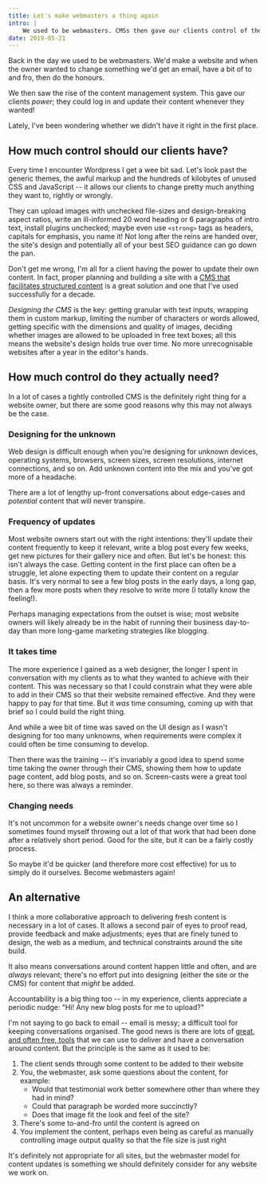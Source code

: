 ```yaml
---
title: Let's make webmasters a thing again
intro: |
    We used to be webmasters. CMSs then gave our clients control of their websites, but I can't help wondering if we had it right in the first place.
date: 2019-05-21
---
```


Back in the day we used to be webmasters. We'd make a website and when the owner wanted to change something we'd get an email, have a bit of to and fro, then do the honours.

We then saw the rise of the content management system. This gave our clients *power*; they could log in and update their content whenever they wanted!

Lately, I've been wondering whether we didn't have it right in the first place.


## How much control should our clients have?

Every time I encounter Wordpress I get a wee bit sad. Let's look past the generic themes, the awful markup and the hundreds of kilobytes of unused CSS and JavaScript -- it allows our clients to change pretty much anything they want to, rightly or wrongly.

They can upload images with unchecked file-sizes and design-breaking aspect ratios, write an ill-informed 20 word heading or 6 paragraphs of intro text, install plugins unchecked; maybe even use `<strong>` tags as headers, capitals for emphasis, you name it! Not long after the reins are handed over, the site's design and potentially all of your best SEO guidance can go down the pan.

Don't get me wrong, I'm all for a client having the power to update their own content. In fact, proper planning and building a site with a [CMS that facilitates structured content](https://grabaperch.com/blog/archive/structured-content-management-with-perch) is a great solution and one that I've used successfully for a decade.

*Designing the CMS* is the key: getting granular with text inputs, wrapping them in custom markup, limiting the number of characters or words allowed, getting specific with the dimensions and quality of images, deciding whether images are allowed to be uploaded in free text boxes; all this means the website's design holds true over time. No more unrecognisable websites after a year in the editor's hands.


## How much control do they actually need?

In a lot of cases a tightly controlled CMS is the definitely right thing for a website owner, but there are some good reasons why this may not always be the case.

### Designing for the unknown

Web design is difficult enough when you're designing for unknown devices, operating systems, browsers, screen sizes, screen resolutions, internet connections, and so on. Add unknown content into the mix and you've got more of a headache.

There are a lot of lengthy up-front conversations about edge-cases and *potential* content that will never transpire.

### Frequency of updates

Most website owners start out with the right intentions: they'll update their content frequently to keep it relevant, write a blog post every few weeks, get new pictures for their gallery nice and often. But let's be honest: this isn't always the case. Getting content in the first place can often be a struggle, let alone expecting them to update their content on a regular basis. It's very normal to see a few blog posts in the early days, a long gap, then a few more posts when they resolve to write more (I totally know the feeling!).

Perhaps managing expectations from the outset is wise; most website owners will likely already be in the habit of running their business day-to-day than more long-game marketing strategies like blogging.

### It takes time

The more experience I gained as a web designer, the longer I spent in conversation with my clients as to what they wanted to achieve with their content. This was necessary so that I could constrain what they were able to add in their CMS so that their website remained effective. And they were happy to pay for that time. But it *was* time consuming, coming up with that brief so I could build the right thing.

And while a wee bit of time was saved on the UI design as I wasn't designing for too many unknowns, when requirements were complex it could often be time consuming to develop.

Then there was the training -- it's invariably a good idea to spend some time taking the owner through their CMS, showing them how to update page content, add blog posts, and so on. Screen-casts were a great tool here, so there was always a reminder.

### Changing needs

It's not uncommon for a website owner's needs change over time so I sometimes found myself throwing out a lot of that work that had been done after a relatively short period. Good for the site, but it can be a fairly costly process.

So maybe it'd be quicker (and therefore more cost effective) for us to simply do it ourselves. Become webmasters again!


## An alternative

I think a more collaborative approach to delivering fresh content is necessary in a lot of cases. It allows a second pair of eyes to proof read, provide feedback and make adjustments; eyes that are finely tuned to design, the web as a medium, and technical constraints around the site build.

It also means conversations around content happen little and often, and are *always* relevant; there's no effort put into designing (either the site or the CMS) for content that *might* be added.

Accountability is a big thing too -- in my experience, clients appreciate a periodic nudge: "Hi! Any new blog posts for me to upload?"

I'm not saying to go back to email -- email is messy; a difficult tool for keeping conversations organised. The good news is there are lots of [great, and often free, tools](https://trello.com) that we can use to deliver and have a conversation around content. But the principle is the same as it used to be:

1. The client sends through some content to be added to their website
2. You, the webmaster, ask some questions about the content, for example:
    - Would that testimonial work better somewhere other than where they had in mind?
    - Could that paragraph be worded more succinctly?
    - Does that image fit the look and feel of the site?
3. There's some to-and-fro until the content is agreed on
4. You implement the content, perhaps even being as careful as manually controlling image output quality so that the file size is just right

It's definitely not appropriate for all sites, but the webmaster model for content updates is something we should definitely consider for any website we work on.
